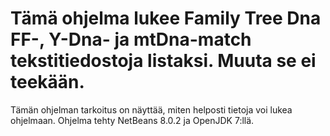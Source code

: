 # Tämä ohjelma lukee Family Tree Dna FF-, Y-Dna- ja mtDna-match tekstitiedostoja listaksi. Muuta se ei teekään.
Tämän ohjelman tarkoitus on näyttää, miten helposti tietoja voi lukea ohjelmaan. Ohjelma tehty NetBeans 8.0.2 ja
OpenJDK 7:llä.
